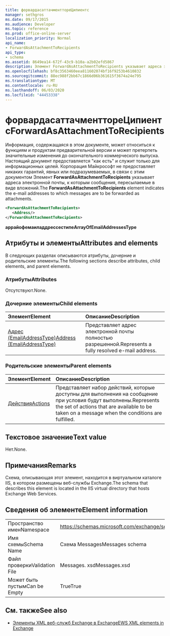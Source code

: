 ```yaml
---
title: форвардасаттачменттореЦипиентс
manager: sethgros
ms.date: 09/17/2015
ms.audience: Developer
ms.topic: reference
ms.prod: office-online-server
localization_priority: Normal
api_name:
- ForwardAsAttachmentToRecipients
api_type:
- schema
ms.assetid: 8649ea14-672f-43c9-b10a-a2b02efd5867
description: Элемент ForwardAsAttachmentToRecipients указывает адреса электронной почты, к которым сообщения, пересылаемые в виде вложений.
ms.openlocfilehash: bf8c3563460eea811602074bf16f9253b4610832
ms.sourcegitcommit: 88ec988f2bb67c1866d06b361615f3674a24e795
ms.translationtype: MT
ms.contentlocale: ru-RU
ms.lasthandoff: 06/03/2020
ms.locfileid: "44453338"
---
```

# <a name="forwardasattachmenttorecipients"></a><span data-ttu-id="09b8a-103">форвардасаттачменттореЦипиентс</span><span class="sxs-lookup"><span data-stu-id="09b8a-103">ForwardAsAttachmentToRecipients</span></span>

<span data-ttu-id="09b8a-104">Информация, содержащаяся в этом документе, может относиться к функциям и продуктам предварительной версии и может претерпеть значительные изменения до окончательного коммерческого выпуска. Настоящий документ предоставляется "как есть" и служит только для информационных целей. Корпорация Майкрософт не предоставляет никаких гарантий, явных или подразумеваемых, в связи с этим документом Элемент **ForwardAsAttachmentToRecipients** указывает адреса электронной почты, к которым сообщения, пересылаемые в виде вложений.</span><span class="sxs-lookup"><span data-stu-id="09b8a-104">The **ForwardAsAttachmentToRecipients** element indicates the e-mail addresses to which messages are to be forwarded as attachments.</span></span> 
  
```XML
<ForwardAsAttachmentToRecipients>
   <Address/>
</ForwardAsAttachmentToRecipients>
```

 <span data-ttu-id="09b8a-105">**аррайофемаиладдрессестипе**</span><span class="sxs-lookup"><span data-stu-id="09b8a-105">**ArrayOfEmailAddressesType**</span></span>
## <a name="attributes-and-elements"></a><span data-ttu-id="09b8a-106">Атрибуты и элементы</span><span class="sxs-lookup"><span data-stu-id="09b8a-106">Attributes and elements</span></span>

<span data-ttu-id="09b8a-107">В следующих разделах описываются атрибуты, дочерние и родительские элементы.</span><span class="sxs-lookup"><span data-stu-id="09b8a-107">The following sections describe attributes, child elements, and parent elements.</span></span>
  
### <a name="attributes"></a><span data-ttu-id="09b8a-108">Атрибуты</span><span class="sxs-lookup"><span data-stu-id="09b8a-108">Attributes</span></span>

<span data-ttu-id="09b8a-109">Отсутствуют.</span><span class="sxs-lookup"><span data-stu-id="09b8a-109">None.</span></span>
  
### <a name="child-elements"></a><span data-ttu-id="09b8a-110">Дочерние элементы</span><span class="sxs-lookup"><span data-stu-id="09b8a-110">Child elements</span></span>

|<span data-ttu-id="09b8a-111">**Элемент**</span><span class="sxs-lookup"><span data-stu-id="09b8a-111">**Element**</span></span>|<span data-ttu-id="09b8a-112">**Описание**</span><span class="sxs-lookup"><span data-stu-id="09b8a-112">**Description**</span></span>|
|:-----|:-----|
|[<span data-ttu-id="09b8a-113">Адрес (EmailAddressType)</span><span class="sxs-lookup"><span data-stu-id="09b8a-113">Address (EmailAddressType)</span></span>](address-emailaddresstype.md) <br/> |<span data-ttu-id="09b8a-114">Представляет адрес электронной почты полностью разрешенной.</span><span class="sxs-lookup"><span data-stu-id="09b8a-114">Represents a fully resolved e-mail address.</span></span>  <br/> |
   
### <a name="parent-elements"></a><span data-ttu-id="09b8a-115">Родительские элементы</span><span class="sxs-lookup"><span data-stu-id="09b8a-115">Parent elements</span></span>

|<span data-ttu-id="09b8a-116">**Элемент**</span><span class="sxs-lookup"><span data-stu-id="09b8a-116">**Element**</span></span>|<span data-ttu-id="09b8a-117">**Описание**</span><span class="sxs-lookup"><span data-stu-id="09b8a-117">**Description**</span></span>|
|:-----|:-----|
|[<span data-ttu-id="09b8a-118">Действия</span><span class="sxs-lookup"><span data-stu-id="09b8a-118">Actions</span></span>](actions.md) <br/> |<span data-ttu-id="09b8a-119">Представляет набор действий, которые доступны для выполнения на сообщение при условия будут выполнены.</span><span class="sxs-lookup"><span data-stu-id="09b8a-119">Represents the set of actions that are available to be taken on a message when the conditions are fulfilled.</span></span>  <br/> |
   
## <a name="text-value"></a><span data-ttu-id="09b8a-120">Текстовое значение</span><span class="sxs-lookup"><span data-stu-id="09b8a-120">Text value</span></span>

<span data-ttu-id="09b8a-121">Нет.</span><span class="sxs-lookup"><span data-stu-id="09b8a-121">None.</span></span>
  
## <a name="remarks"></a><span data-ttu-id="09b8a-122">Примечания</span><span class="sxs-lookup"><span data-stu-id="09b8a-122">Remarks</span></span>

<span data-ttu-id="09b8a-123">Схема, описывающая этот элемент, находится в виртуальном каталоге IIS, в котором размещены веб-службы Exchange.</span><span class="sxs-lookup"><span data-stu-id="09b8a-123">The schema that describes this element is located in the IIS virtual directory that hosts Exchange Web Services.</span></span>
  
## <a name="element-information"></a><span data-ttu-id="09b8a-124">Сведения об элементе</span><span class="sxs-lookup"><span data-stu-id="09b8a-124">Element information</span></span>

|||
|:-----|:-----|
|<span data-ttu-id="09b8a-125">Пространство имен</span><span class="sxs-lookup"><span data-stu-id="09b8a-125">Namespace</span></span>  <br/> |https://schemas.microsoft.com/exchange/services/2006/messages  <br/> |
|<span data-ttu-id="09b8a-126">Имя схемы</span><span class="sxs-lookup"><span data-stu-id="09b8a-126">Schema Name</span></span>  <br/> |<span data-ttu-id="09b8a-127">Схема Messages</span><span class="sxs-lookup"><span data-stu-id="09b8a-127">Messages schema</span></span>  <br/> |
|<span data-ttu-id="09b8a-128">Файл проверки</span><span class="sxs-lookup"><span data-stu-id="09b8a-128">Validation File</span></span>  <br/> |<span data-ttu-id="09b8a-129">Messages. xsd</span><span class="sxs-lookup"><span data-stu-id="09b8a-129">Messages.xsd</span></span>  <br/> |
|<span data-ttu-id="09b8a-130">Может быть пустым</span><span class="sxs-lookup"><span data-stu-id="09b8a-130">Can be Empty</span></span>  <br/> |<span data-ttu-id="09b8a-131">True</span><span class="sxs-lookup"><span data-stu-id="09b8a-131">True</span></span>  <br/> |
   
## <a name="see-also"></a><span data-ttu-id="09b8a-132">См. также</span><span class="sxs-lookup"><span data-stu-id="09b8a-132">See also</span></span>



- [<span data-ttu-id="09b8a-133">Элементы XML веб-служб Exchange в Exchange</span><span class="sxs-lookup"><span data-stu-id="09b8a-133">EWS XML elements in Exchange</span></span>](ews-xml-elements-in-exchange.md)

